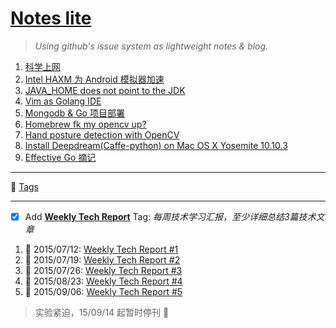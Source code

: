 # [Notes lite](https://github.com/rainyear/lolita/issues)

> _Using github's issue system as lightweight notes &amp; blog._


1. [科学上网](https://github.com/rainyear/lolita/issues/1)
2. [Intel HAXM 为 Android 模拟器加速](https://github.com/rainyear/lolita/issues/2)
3. [JAVA_HOME does not point to the JDK](https://github.com/rainyear/lolita/issues/3)
5. [Vim as Golang IDE](https://github.com/rainyear/lolita/issues/5)
6. [Mongodb & Go 项目部署](https://github.com/rainyear/lolita/issues/6)
7. [Homebrew fk my opencv up?](https://github.com/rainyear/lolita/issues/7)
8. [Hand posture detection with OpenCV](https://github.com/rainyear/lolita/issues/8)
9. [Install Deepdream(Caffe-python) on Mac OS X Yosemite 10.10.3](https://github.com/rainyear/lolita/issues/10)
10. [Effective Go 摘记](https://github.com/rainyear/lolita/issues/16)

---

:bookmark: [Tags](https://github.com/rainyear/lolita/labels)

---

- [X] Add **[Weekly Tech Report](https://github.com/rainyear/lolita/labels/WTR)** Tag: _每周技术学习汇报，至少详细总结3篇技术文章_

1. :date: 2015/07/12: [Weekly Tech Report #1](https://github.com/rainyear/lolita/issues/9)
2. :date: 2015/07/19: [Weekly Tech Report #2](https://github.com/rainyear/lolita/issues/11)
3. :date: 2015/07/26: [Weekly Tech Report #3](https://github.com/rainyear/lolita/issues/12)
4. :date: 2015/08/23: [Weekly Tech Report #4](https://github.com/rainyear/lolita/issues/13)
5. :date: 2015/09/06: [Weekly Tech Report #5](https://github.com/rainyear/lolita/issues/14)


> 实验紧迫，15/09/14 起暂时停刊 :bee:
